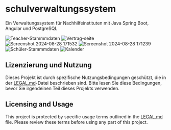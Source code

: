 # schulverwaltungssystem
Ein Verwaltungssystem für Nachhilfeinstituten mit Java Spring Boot, Angular und PostgreSQL

![Teacher-Stammmdaten](https://github.com/user-attachments/assets/c902d576-7ed5-475b-95dc-c85e68df122f)
![Vertrag-seite](https://github.com/user-attachments/assets/aaed48a9-0e43-4aea-b1f2-4ba0c053d5fc)
![Screenshot 2024-08-28 171532](https://github.com/user-attachments/assets/c8b31e5f-803c-4592-85d0-3fe7319f182c)
![Screenshot 2024-08-28 171239](https://github.com/user-attachments/assets/b3f87b65-9b29-4f8a-987a-3e2d603decde)
![Schüler-Stammmdaten](https://github.com/user-attachments/assets/bf5e4b3a-8c66-48a8-a25d-d44b240624a6)
![Kalender](https://github.com/user-attachments/assets/d45940c4-36ca-456c-b594-150c155280e2)


## Lizenzierung und Nutzung
Dieses Projekt ist durch spezifische Nutzungsbedingungen geschützt, die in der [LEGAL.md](./LEGAL.md)-Datei beschrieben sind. Bitte lesen Sie diese Bedingungen, bevor Sie irgendeinen Teil dieses Projekts verwenden.
## Licensing and Usage
This project is protected by specific usage terms outlined in the [LEGAL.md](./LEGAL.md) file. Please review these terms before using any part of this project.
